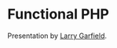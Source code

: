 Functional PHP
================================

Presentation by [Larry Garfield](http://www.garfieldtech.com).
